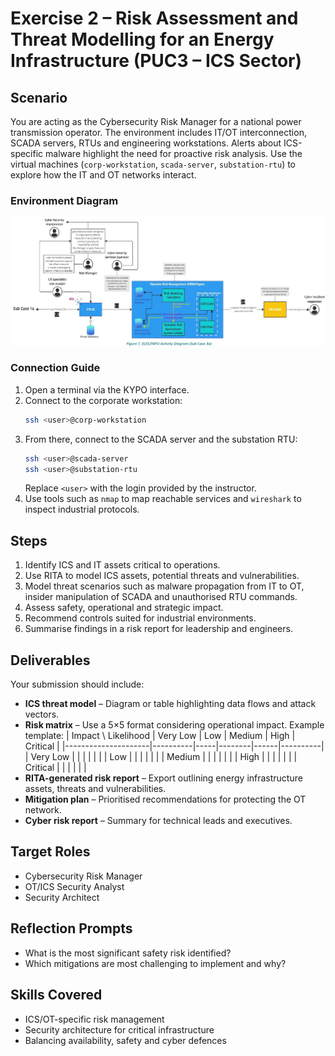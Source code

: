 # Exercise 2 – Risk Assessment and Threat Modelling for an Energy Infrastructure (PUC3 – ICS Sector)

## Scenario
You are acting as the Cybersecurity Risk Manager for a national power transmission operator. The environment includes IT/OT interconnection, SCADA servers, RTUs and engineering workstations. Alerts about ICS-specific malware highlight the need for proactive risk analysis. Use the virtual machines (`corp-workstation`, `scada-server`, `substation-rtu`) to explore how the IT and OT networks interact.

### Environment Diagram
![Energy topology](../static/diagram_energy.png)

### Connection Guide
1. Open a terminal via the KYPO interface.
2. Connect to the corporate workstation:
   ```bash
   ssh <user>@corp-workstation
   ```
3. From there, connect to the SCADA server and the substation RTU:
   ```bash
   ssh <user>@scada-server
   ssh <user>@substation-rtu
   ```
   Replace `<user>` with the login provided by the instructor.
4. Use tools such as `nmap` to map reachable services and `wireshark` to inspect industrial protocols.

## Steps
1. Identify ICS and IT assets critical to operations.
2. Use RITA to model ICS assets, potential threats and vulnerabilities.
3. Model threat scenarios such as malware propagation from IT to OT, insider manipulation of SCADA and unauthorised RTU commands.
4. Assess safety, operational and strategic impact.
5. Recommend controls suited for industrial environments.
6. Summarise findings in a risk report for leadership and engineers.

## Deliverables
Your submission should include:
- **ICS threat model** – Diagram or table highlighting data flows and attack vectors.
- **Risk matrix** – Use a 5×5 format considering operational impact. Example template:
  | Impact \ Likelihood | Very Low | Low | Medium | High | Critical |
  |---------------------|----------|-----|--------|------|----------|
  | Very Low            |          |     |        |      |          |
  | Low                 |          |     |        |      |          |
  | Medium              |          |     |        |      |          |
  | High                |          |     |        |      |          |
  | Critical            |          |     |        |      |          |
- **RITA-generated risk report** – Export outlining energy infrastructure assets, threats and vulnerabilities.
- **Mitigation plan** – Prioritised recommendations for protecting the OT network.
- **Cyber risk report** – Summary for technical leads and executives.

## Target Roles
- Cybersecurity Risk Manager
- OT/ICS Security Analyst
- Security Architect

## Reflection Prompts
- What is the most significant safety risk identified?
- Which mitigations are most challenging to implement and why?

## Skills Covered
- ICS/OT-specific risk management
- Security architecture for critical infrastructure
- Balancing availability, safety and cyber defences
